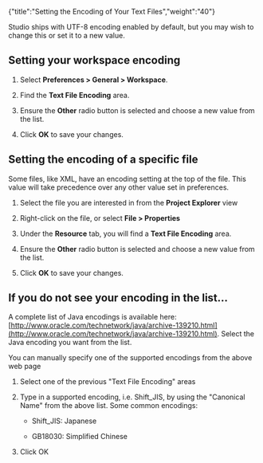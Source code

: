 {"title":"Setting the Encoding of Your Text Files","weight":"40"} 

Studio ships with UTF-8 encoding enabled by default, but you may wish to change this or set it to a new value.

## Setting your workspace encoding

1.  Select **Preferences > General > Workspace**.
    
2.  Find the **Text File Encoding** area.
    
3.  Ensure the **Other** radio button is selected and choose a new value from the list.
    
4.  Click **OK** to save your changes.
    

## Setting the encoding of a specific file

Some files, like XML, have an encoding setting at the top of the file. This value will take precedence over any other value set in preferences.

1.  Select the file you are interested in from the **Project Explorer** view
    
2.  Right-click on the file, or select **File > Properties**
    
3.  Under the **Resource** tab, you will find a **Text File Encoding** area.
    
4.  Ensure the **Other** radio button is selected and choose a new value from the list.
    
5.  Click **OK** to save your changes.
    

## If you do not see your encoding in the list...

A complete list of Java encodings is available here: [http://www.oracle.com/technetwork/java/archive-139210.html](http://www.oracle.com/technetwork/java/archive-139210.html). Select the Java encoding you want from the list.

You can manually specify one of the supported encodings from the above web page

1.  Select one of the previous "Text File Encoding" areas
    
2.  Type in a supported encoding, i.e. Shift\_JIS, by using the "Canonical Name" from the above list. Some common encodings:
    
    *   Shift\_JIS: Japanese
        
    *   GB18030: Simplified Chinese
        
3.  Click OK